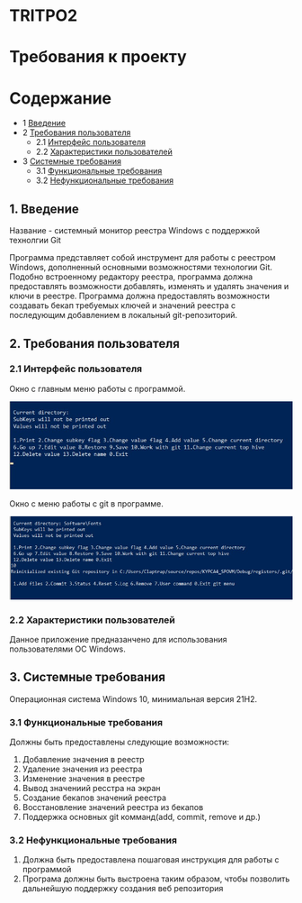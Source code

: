 # TRITPO2
# Требования к проекту

Содержание
=================
* 1 [Введение](#1-введение)
* 2 [Требования пользователя](#2-требования-пользователя)
  * 2.1 [Интерфейс пользователя](#21-интерфейс-пользователя)
  * 2.2 [Характеристики пользователей](#22-характеристики-пользователей)
* 3 [Системные требования](#3-системные-требования)
  * 3.1 [Функциональные требования](#31-функциональные-требования)
  * 3.2 [Нефункциональные требования](#32-нефункциональные-требования)

## 1. Введение
Название - системный монитор реестра Windows с поддержкой технолгии Git

Программа представляет собой инструмент для работы с реестром Windows, дополненный основными возможностями технологии Git. Подобно встроенному редактору реестра, программа должна предоставлять возможности добавлять, изменять и удалять значения и ключи в реестре. Программа должна предоставлять возможности создавать бекап требуемых ключей и значений реестра с последующим добавлением в локальный git-репозиторий.

## 2. Требования пользователя

### 2.1 Интерфейс пользователя

Окно с главным меню работы с программой.

![image](https://github.com/kolosw/TRITPO2/blob/main/documentation/main_menu.jpg)

Окно с меню работы с git в программе.

![image](https://github.com/kolosw/TRITPO2/blob/main/documentation/git_menu.jpg)

### 2.2 Характеристики пользователей

Данное приложение предназанчено для использования пользователями ОС Windows.

## 3. Системные требования
Операционная система Windows 10, минимальная версия 21H2.

### 3.1 Функциональные требования
Должны быть предоставлены следующие возможности:
1. Добавление значения в реестр
2. Удаление значения из реестра
3. Изменение значения в реестре
4. Вывод значениий ресстра на экран
5. Создание бекапов значений реестра
6. Восстановление значений реестра из бекапов
7. Поддержка основных git комманд(add, commit, remove и др.)

### 3.2 Нефункциональные требования

1. Должна быть предоставлена пошаговая инструкция для работы с программой
2. Програма должны быть выстроена таким образом, чтобы позволить дальнейшую поддержку создания веб репозитория

